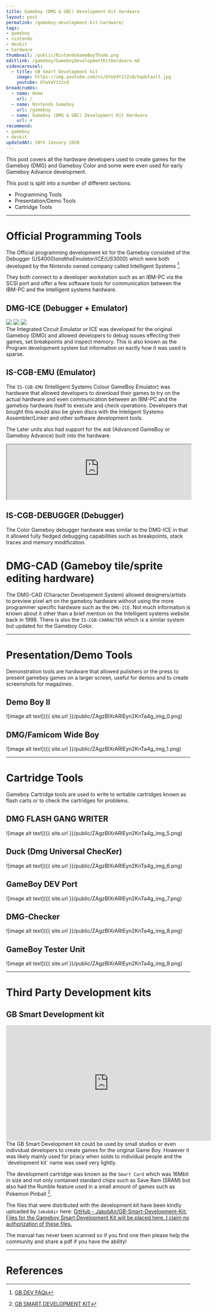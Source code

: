 ```yaml
---
title: Gameboy (DMG & GBC) Development Kit Hardware
layout: post
permalink: /gameboy-development-kit-hardware/
tags:
- gameboy
- nintendo
- devkit
- hardware
thumbnail: /public/NintendoGameBoyThumb.png
editlink: /gameboy/GameboyDevelopmentKitHardware.md
videocarousel:
  - title: GB Smart Development kit
    image: https://img.youtube.com/vi/GYwV4Y1t2sQ/hqdefault.jpg
    youtube: GYwV4Y1t2sQ
breadcrumbs:
  - name: Home
    url: /
  - name: Nintendo Gameboy
    url: /gameboy
  - name: Gameboy (DMG & GBC) Development Kit Hardware
    url: #
recommend: 
- gameboy
- devkit
updatedAt: 10th January 2020
---
```

This post covers all the hardware developers used to create games for the Gameboy (DMG) and Gameboy Color and some were even used for early Gameboy Advance development.

This post is split into a number of different sections:
* Programming Tools
* Presentation/Demo Tools
* Cartridge Tools

---
# Official Programming Tools
The Official programming development kit for the Gameboy consisted of the Debugger (US$4000) and the Emulator/ICE (US$3000) which were both developed by the Nintendo owned company called Intelligent Systems [^3].

They both connect to a developer workstation such as an IBM-PC via the SCSI port and offer a few software tools for communication between the IBM-PC and the Intelligent systems hardware.

## DMG-ICE (Debugger + Emulator)
<section class="postSection">
<img src="/public/ZAgzBlXrARIEyn2KnTa4g_img_2.png" class="wow slideInLeft postImage" />
<img src="/public/ZAgzBlXrARIEyn2KnTa4g_img_3.jpg" class="wow slideInLeft postImage" />
<img src="/public/ZAgzBlXrARIEyn2KnTa4g_img_4.jpg" class="wow slideInLeft postImage" />
<div markdown="1">
  The Integrated Circuit Emulator or ICE was developed for the original Gameboy (DMG) and allowed developers to debug issues effecting their games, set breakpoints and inspect memory. This is also known as the Program development system but information on eactly how it was used is sparse.
</div>
</section>


## IS-CGB-EMU (Emulator)
The `IS-CGB-EMU` (Intelligent Systems Colour GameBoy Emulator) was hardware that allowed developers to download their games to try on the actual hardware and even communication between an IBM-PC and the gameboy hardware itself to execute and check operations. Developers that bought this would also be given discs with the Inteligent Systems Assembler/Linker and other software development tools.

The Later units also had support for the `AGB` (Advanced GameBoy or Gameboy Advance) built into the hardware.

<iframe src="http://devkits.handheldmuseum.com/IS-CGB-EMU/index.htm" width="100%"></iframe>

## IS-CGB-DEBUGGER (Debugger)
The Color Gameboy debugger hardware was similar to the DMG-ICE in that it allowed fully fledged debugging capabilities such as breakpoints, stack traces and memory modification.

# DMG-CAD (Gameboy tile/sprite editing hardware)
The DMG-CAD (Character Development System) allowed designers/artists to preview pixel art on the gameboy hardware without using the more programmer specific hardware such as the `DMG-ICE`.
Not much information is known about it other than a brief mention on the Intelligent systems website back in 1998. There is also the `IS-CGB-CHARACTER` which is a similar system but updated for the Gameboy Color.

---
# Presentation/Demo Tools
Demonstration tools are hardware that allowed pulishers or the press to present gameboy games on a larger screen, useful for demos and to create screenshots for magazines.

## Demo Boy II

![image alt text]({{ site.url }}/public/ZAgzBlXrARIEyn2KnTa4g_img_0.png)

## DMG/Famicom Wide Boy

![image alt text]({{ site.url }}/public/ZAgzBlXrARIEyn2KnTa4g_img_1.png)


---
# Cartridge Tools
Gameboy Cartridge tools are used to write to writable cartridges known as flash carts or to check the cartridges for problems.

## DMG FLASH GANG WRITER

![image alt text]({{ site.url }}/public/ZAgzBlXrARIEyn2KnTa4g_img_5.png)

## Duck (Dmg Universal ChecKer)

![image alt text]({{ site.url }}/public/ZAgzBlXrARIEyn2KnTa4g_img_6.png)

## GameBoy DEV Port

![image alt text]({{ site.url }}/public/ZAgzBlXrARIEyn2KnTa4g_img_7.png)

## DMG-Checker

![image alt text]({{ site.url }}/public/ZAgzBlXrARIEyn2KnTa4g_img_8.png)

## GameBoy Tester Unit

![image alt text]({{ site.url }}/public/ZAgzBlXrARIEyn2KnTa4g_img_9.png)

---
# Third Party Development kits

## GB Smart Development kit
<section class="postSection">
  <iframe class="wow slideInLeft postImage" width="560" height="315" src="https://www.youtube.com/embed/GYwV4Y1t2sQ" frameborder="0" allow="accelerometer; autoplay; encrypted-media; gyroscope; picture-in-picture" allowfullscreen></iframe>
<div markdown="1">
  The GB Smart Development kit could be used by small studios or even individual developers to create games for the original Game Boy. However it was likely mainly used for piracy when solds to individual people and the `development kit` name was used very lightly.

The development cartridge was known as the `Smart Card` which was 16Mbit in size and not only contained standard chips such as Save Ram (SRAM) but also had the Rumble feature used in a small amount of games such as Pokemon Pinball [^6].

The files that were distributed with the development kit have been kindly uploaded by `JakobAir` here: [GitHub - JakobAir/GB-Smart-Development-Kit: Files for the Gameboy Smart Development Kit will be placed here. I claim no authorization of these files.](https://github.com/JakobAir/GB-Smart-Development-Kit) 

The manual has never been scanned so if you find one then please help the community and share a pdf if you have the ability!
</div>
</section>

---
# References
[^1]: Many of the Images are thanks to - [http://nintendoage.com/forum/messageview.cfm?catid=35&threadid=141667](http://nintendoage.com/forum/messageview.cfm?catid=35&threadid=141667) 
[^2]: Board Images of the DMG-ICE - [https://assemblergames.com/threads/dmg-ice-gameboy-black-white-model-dev-kit.47995/](https://assemblergames.com/threads/dmg-ice-gameboy-black-white-model-dev-kit.47995/) 
[^3]: [GB DEV FAQs](http://www.devrs.com/gb/files/faqs.html#ProSoftware)
[^4]: [Intelligent Systems IS-CGB-EMULATOR Nintendo Game Boy Color Emulator](http://devkits.handheldmuseum.com/IS-CGB-EMU/index.htm)
[^5]: [GameBoy Dev Machine - GBA ROM DUMPED!](http://nintendoage.com/forum/messageview.cfm?catid=22&threadid=31950)
[^6]: [GB SMART DEVELOPMENT KIT](http://www.goldenshop.com.hk/AI-trad/Misc_htm/m-smartgb.htm)
